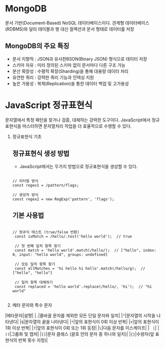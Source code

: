 # MongoDB

문서 기반(Document-Based) NoSQL 데이터베이스이다.
관계형 데이터베이스(RDBMS)와 달리 테이블과 행 대신 컬렉션과 문서 형태로 데이터를 저장

## MongoDB의 주요 특징

- 문서 지향적 : JSON과 유사한BSON(Binary JSON) 형식으로 데이터 저장
- 스키마 자유 : 미리 정의된 스키마 없이 문서마다 다른 구조 가능
- 분산 확장성 : 수평적 확장(Sharding)을 통해 대용량 데이터 처리
- 유연한 쿼리 : 강력한 쿼리 기능과 인덱싱 지원
- 높은 가용성 : 복제(Replication)을 통한 데이터 백업 및 고가용성

# JavaScript 정규표현식

문자열에서 특정 패턴을 찾거나 검증, 대체하는 강력한 도구이다.
JavaScript에서 정규표현식을 마스터하면 문자열처리 작업을 더 효율적으로 수행할 수 있다.

1. 정규표현식 기초

   ## 정규표현식 생성 방법

   - JavaScript에서는 두가지 방법으로 정규표현식을 생성할 수 있다.

   ```

   // 리터럴 방식
   const regex1 = /pattern/flags;

   // 생성자 방식
   const regex2 = new RegExp('pattern', 'flags');

   ```

   ## 기본 사용법

   ```

   // 정규식 테스트 (true/false 반환)
    const isMatch = /hello/.test('hello world');  // true

    // 첫 번째 일치 항목 찾기
    const match = 'hello world'.match(/hello/);  // ["hello", index: 0, input: "hello world", groups: undefined]

    // 모든 일치 항목 찾기
    const allMatches = 'hi hello hi hello'.match(/hello/g);  // ["hello", "hello"]

    // 일치 항목 대체하기
    const replaced = 'hello world'.replace(/hello/, 'hi');  // "hi world"


   ```

2. 메타 문자와 특수 문자

|메타문자|설명|
|`.`|줄바꿈 문자를 제외한 모든 단일 문자와 일치|
|`^`|문자열의 시작을 나타낸다|
|`$`|문자열의 끝을 나타낸다|
|`*`|앞의 표현식이 0회 이상 반복|
|`+`|앞의 표현식이 1회 이상 반복|
|`?`|앞의 표현식이 0회 또는 1회 등장|
|`\`|다음 문자를 이스케이프|
|` ` `|`|
|`()`|그룹화 및 캡처|
|`[]`|문자 클래스 (괄호 안의 문자 중 하나와 일치)|
|`{}`|수량자(앞 표현식의 반복 횟수 지정)|
